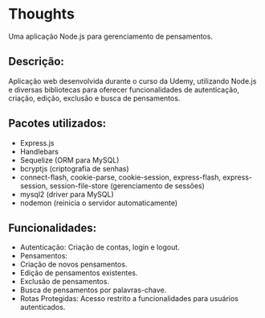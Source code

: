 # Thoughts

Uma aplicação Node.js para gerenciamento de pensamentos.

## Descrição:
Aplicação web desenvolvida durante o curso da Udemy, utilizando Node.js e diversas bibliotecas para oferecer funcionalidades de autenticação, criação, edição, exclusão e busca de pensamentos.

## Pacotes utilizados:
* Express.js
* Handlebars
* Sequelize (ORM para MySQL)
* bcryptjs (criptografia de senhas)
* connect-flash, cookie-parse, cookie-session, express-flash, express-session, session-file-store (gerenciamento de sessões)
* mysql2 (driver para MySQL)
* nodemon (reinicia o servidor automaticamente)

## Funcionalidades:
* Autenticação: Criação de contas, login e logout.
* Pensamentos:
 * Criação de novos pensamentos.
 * Edição de pensamentos existentes.
 * Exclusão de pensamentos.
 * Busca de pensamentos por palavras-chave.
 * Rotas Protegidas: Acesso restrito a funcionalidades para usuários autenticados.

